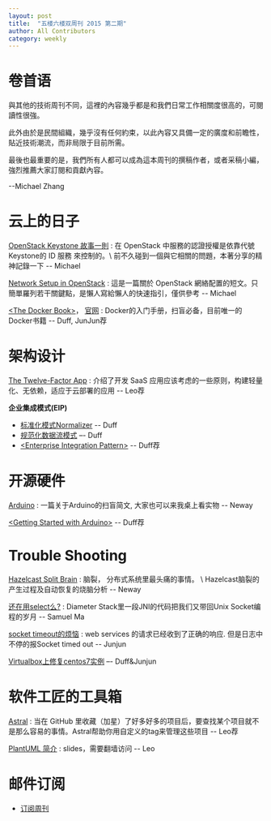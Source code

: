 ```yaml
---
layout: post
title:  "五楼六楼双周刊 2015 第二期"
author: All Contributors
category: weekly
---
```


# 卷首语

與其他的技術周刊不同，這裡的內容幾乎都是和我們日常工作相關度很高的，可閱讀性很強。

此外由於是民間組織，幾乎沒有任何約束，以此內容又具備一定的廣度和前瞻性，貼近技術潮流，而非局限于目前所需。

最後也最重要的是，我們所有人都可以成為這本周刊的撰稿作者，或者采稿小編，強烈推薦大家訂閱和貢獻內容。 

--Michael Zhang


# 云上的日子

[OpenStack Keystone 故事一則](https://cutemic.github.io/2015/02/02/openstack-keystone/) 
: 在 OpenStack 中服務的認證授權是依靠代號 Keystone的 ID 服務 來控制的。\\
前不久碰到一個與它相關的問題，本著分享的精神記錄一下 -- Michael

[Network Setup in OpenStack](https://cutemic.github.io/2015/01/28/network-setup-in-openstack/) 
: 這是一篇關於 OpenStack 網絡配置的短文。只簡單羅列若干關鍵點，是懶人寫給懶人的快速指引，僅供參考 -- Michael

[\<The Docker Book\>](http://book.douban.com/subject/26285268/)， [官网](http://dockerbook.com/)
: Docker的入门手册，扫盲必备，目前唯一的Docker书籍   -- Duff, JunJun荐

# 架构设计

[The Twelve-Factor App](http://12factor.net/)
: 介绍了开发 SaaS 应用应该考虑的一些原则，构建轻量化、无依赖，适应于云部署的应用  -- Leo荐


**企业集成模式(EIP)**

- [标准化模式Normalizer](http://duffqiu.github.io/blog/2015/02/02/integration-pattern-normalizer/) -- Duff
- [规范化数据流模式](http://duffqiu.github.io/blog/2015/02/02/integration-pattern-canonical-data-model/) –- Duff
- [\<Enterprise Integration Pattern\>](http://book.douban.com/subject/1766652/) -- Duff荐

# 开源硬件
[Arduino](http://neway6655.github.io/open-source%20hardware/2015/01/28/arduino-introduction.html)
: 一篇关于Arduino的扫盲简文, 大家也可以来我桌上看实物 -- Neway

[\<Getting Started with Arduino\>](http://it-ebooks.info/book/1338/) -- Duff荐

# Trouble Shooting
[Hazelcast Split Brain](http://neway6655.github.io/hazelcast/2014/10/31/hazelcast-split-brain.html)
: 脑裂， 分布式系统里最头痛的事情。 \\
Hazelcast脑裂的产生过程及自动恢复的烧脑分析 -- Neway

[还在用select么?](http://eyinsma.github.io/tech/2015/01/31/%E8%BF%98%E5%9C%A8%E7%94%A8select%E4%B9%88/)
: Diameter Stack里一段JNI的代码把我们又带回Unix Socket编程的岁月 -- Samuel Ma

[socket timeout的烦恼](http://f5f6.github.io/2015/01/27/read-timeout-after-receiving-response/)
: web services 的请求已经收到了正确的响应. 但是日志中不停的报Socket timed out -- Junjun

[Virtualbox上修复centos7实例](http://duffqiu.github.io/blog/2015/02/02/fix-centos-virtualbox/) –- Duff&Junjun


# 软件工匠的工具箱
[Astral](https://app.astralapp.com/dashboard)
: 当在 GitHub 里收藏（加星）了好多好多的项目后，要查找某个项目就不是那么容易的事情。Astral帮助你用自定义的tag来管理这些项目 -- Leo荐

[PlantUML 简介](http://www.slideshare.net/aleung/plantuml)
: slides，需要翻墙访问 -- Leo


# 邮件订阅

- [订阅周刊](http://f5f6.github.io/subscribe.html)

